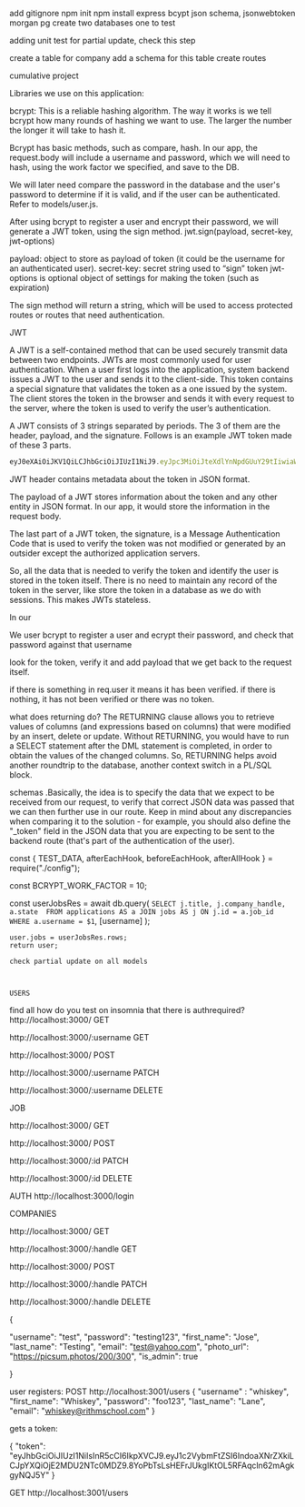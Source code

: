 add gitignore
npm init
npm install express bcypt json schema, jsonwebtoken morgan pg
create two databases one to test

adding unit test for partial update, check this step

create a table for company
add a schema for this table
create routes


cumulative project

Libraries we use on this application:

bcrypt: This is a reliable hashing algorithm.
The way it works is we tell bcrypt how many rounds of hashing we want to use. The larger the number the longer it will take to hash it.

Bcrypt has basic methods, such as compare, hash. In our app, the request.body will include a username and password, which we will need to hash, using the work factor we specified, and save to the DB.

We will later need compare the password in the database and the user's password to determine if it is valid, and if the user can be authenticated. Refer to models/user.js.


After using bcrypt to register a user and encrypt their password, we will generate a JWT token, using the sign method.
jwt.sign(payload, secret-key, jwt-options)

payload: object to store as payload of token (it could be the username for an authenticated user).
secret-key: secret string used to “sign” token
jwt-options is optional object of settings for making the token (such as expiration)

The sign method will return a string, which will be used to access protected routes or routes that need authentication.

JWT

A JWT is a self-contained method that can be used securely transmit data between two endpoints. JWTs are most commonly used for user authentication. 
When a user first logs into the application, system backend issues a JWT to the user and sends it to the client-side. This token contains a special signature that validates the token as a one issued by the system. The client stores the token in the browser and sends it with every request to the server, where the token is used to verify the user’s authentication.

A JWT consists of 3 strings separated by periods. The 3 of them are the header, payload, and the signature. Follows is an example JWT token made of these 3 parts.

```js
eyJ0eXAiOiJKV1QiLCJhbGciOiJIUzI1NiJ9.eyJpc3MiOiJteXdlYnNpdGUuY29tIiwiaWF0IjpudWxsLCJleHAiOjUxNDM3ODA4MDAwLCJhdWQiOiIiLCJzdWIiOiIiLCJpZCI6IjEyMzQ1OTEiLCJuYW1lIjoiTWFyeSBQb3BwaW5zIiwicm9sZSI6ImVkaXRvciJ9.LYKHdyKj6SnxYaRZH_ZhiW6yk31zaBQehYm4BgawH_o
```

JWT header contains metadata about the token in JSON format. 

The payload of a JWT stores information about the token and any other entity in JSON format. In our app, it would store the information in the request body.

The last part of a JWT token, the signature, is a Message Authentication Code that is used to verify the token was not modified or generated by an outsider except the authorized application servers.

So, all the data that is needed to verify the token and identify the user is stored in the token itself. There is no need to maintain any record of the token in the server, like store the token in a database as we do with sessions. This makes JWTs stateless.




In our

We user bcrypt to register a user and ecrypt their password, and check that password against that username


look for the token, verify it and add payload that we get back to the request itself.

if there is something in req.user it means it has been verified. if there is nothing, it has not been verified or there was no token.


what does returning do?
The RETURNING clause allows you to retrieve values of columns (and expressions based on columns) that were modified by an insert, delete or update. Without RETURNING, you would have to run a SELECT statement after the DML statement is completed, in order to obtain the values of the changed columns. So, RETURNING helps avoid another roundtrip to the database, another context switch in a PL/SQL block.


schemas
.Basically, the idea is to specify the data that we expect to be received from our request, to verify that correct JSON data was passed that we can then further use in our route. Keep in mind about any discrepancies when comparing it to the solution - for example, you should also define the "_token" field in the JSON data that you are expecting to be sent to the backend route (that's part of the authentication of the user).


const {
  TEST_DATA,
  afterEachHook,
  beforeEachHook,
  afterAllHook
} = require("./config");


const BCRYPT_WORK_FACTOR = 10;

   const userJobsRes = await db.query(
      `SELECT j.title, j.company_handle, a.state 
        FROM applications AS a
          JOIN jobs AS j ON j.id = a.job_id
        WHERE a.username = $1`,
      [username]
    );

    user.jobs = userJobsRes.rows;
    return user;

    check partial update on all models



    USERS

find all
how do you test on insomnia that there is authrequired?
http://localhost:3000/ GET

http://localhost:3000/:username GET


http://localhost:3000/ POST


http://localhost:3000/:username PATCH


http://localhost:3000/:username DELETE



JOB

http://localhost:3000/ GET

http://localhost:3000/ POST

http://localhost:3000/:id PATCH

http://localhost:3000/:id DELETE


AUTH
http://localhost:3000/login

COMPANIES

http://localhost:3000/ GET

http://localhost:3000/:handle GET

http://localhost:3000/ POST

http://localhost:3000/:handle PATCH

http://localhost:3000/:handle DELETE


{

"username": "test",
"password": "testing123",
"first_name": "Jose",
"last_name": "Testing",
"email": "test@yahoo.com",
"photo_url":  "https://picsum.photos/200/300",
"is_admin": true

}




user registers:
POST http://localhost:3001/users
{
	"username" : "whiskey",
  "first_name": "Whiskey",
  "password": "foo123",
  "last_name": "Lane",
  "email": "whiskey@rithmschool.com"
}


gets a token:

{
  "token": "eyJhbGciOiJIUzI1NiIsInR5cCI6IkpXVCJ9.eyJ1c2VybmFtZSI6IndoaXNrZXkiLCJpYXQiOjE2MDU2NTc0MDZ9.8YoPbTsLsHEFrJUkgIKtOL5RFAqcln62mAgkgyNQJ5Y"
}

GET http://localhost:3001/users

